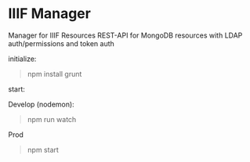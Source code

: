 # IIIF Manager
Manager for IIIF Resources
REST-API for MongoDB resources with LDAP auth/permissions and token auth

initialize:
> npm install
> grunt 

start:

Develop (nodemon):
> npm run watch

Prod
> npm start